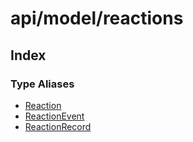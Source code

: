 # api/model/reactions

## Index

### Type Aliases

- [Reaction](/api/api/model/reactions/type-aliases/Reaction.md)
- [ReactionEvent](/api/api/model/reactions/type-aliases/ReactionEvent.md)
- [ReactionRecord](/api/api/model/reactions/type-aliases/ReactionRecord.md)
